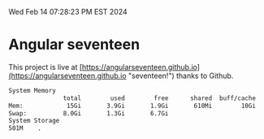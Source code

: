 Wed Feb 14 07:28:23 PM EST 2024

# Angular seventeen


This project is live at [https://angularseventeen.github.io](https://angularseventeen.github.io "seventeen!") thanks to Github.

```bash
System Memory
               total        used        free      shared  buff/cache   available
Mem:            15Gi       3.9Gi       1.9Gi       610Mi        10Gi        11Gi
Swap:          8.0Gi       1.3Gi       6.7Gi
System Storage
501M	.
